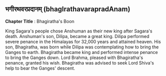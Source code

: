 ## भगीरथवरप्रदानम् (bhagIrathavarapradAnam)
**Chapter Title** : Bhagiratha's Boon

King Sagara's people chose Anshuman as their new king after Sagara's death. Anshuman's son, Dilipa, became a great king. Dilipa performed severe penance in the Himalayas for 32,000 years and attained heaven. His son, Bhagiratha, was born while Dilipa was contemplating how to bring the Ganges to earth. Bhagiratha became king and performed intense penance to bring the Ganges down. Lord Brahma, pleased with Bhagiratha's penance, granted his wish. Bhagiratha was advised to seek Lord Shiva's help to bear the Ganges' descent.